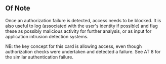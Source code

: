 ## Of Note

Once an authorization failure is detected, access needs to be blocked. It is also useful to log (associated with the user's identity if possible) and flag these as possibly malicious activity for further analysis, or as input for application intrusion detection systems.

NB: the key concept for this card is allowing access, even though authorization checks were undertaken and detected a failure. See AT 8 for the similar authentication failure.
